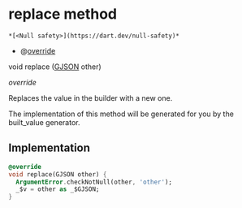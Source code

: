 


# replace method




    *[<Null safety>](https://dart.dev/null-safety)*



- @[override](https://api.flutter.dev/flutter/dart-core/override-constant.html)

void replace
([GJSON](../../third_party_yonomi_graphql_schema_schema.docs.schema.gql/GJSON-class.md) other)

_override_



<p>Replaces the value in the builder with a new one.</p>
<p>The implementation of this method will be generated for you by the
built_value generator.</p>



## Implementation

```dart
@override
void replace(GJSON other) {
  ArgumentError.checkNotNull(other, 'other');
  _$v = other as _$GJSON;
}
```







